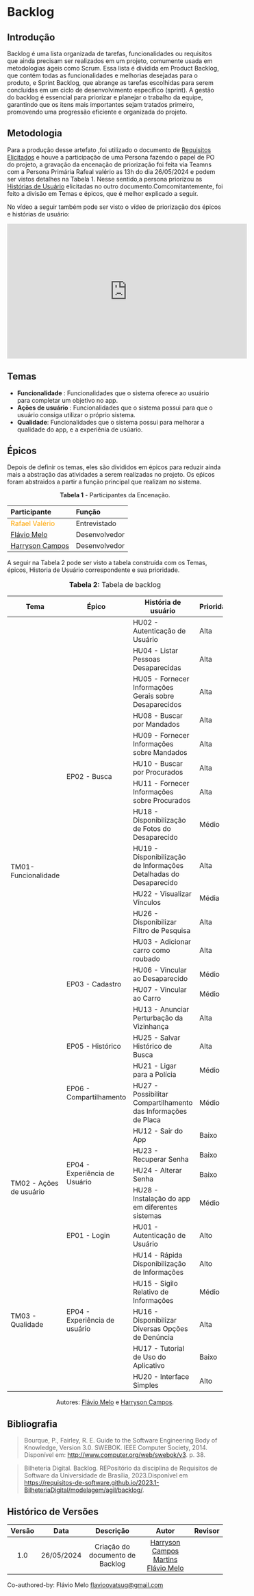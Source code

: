 # Backlog

## Introdução

Backlog é uma lista organizada de tarefas, funcionalidades ou requisitos que ainda precisam ser realizados em um projeto, comumente usada em metodologias ágeis como Scrum. Essa lista é dividida em Product Backlog, que contém todas as funcionalidades e melhorias desejadas para o produto, e Sprint Backlog, que abrange as tarefas escolhidas para serem concluídas em um ciclo de desenvolvimento específico (sprint). A gestão do backlog é essencial para priorizar e planejar o trabalho da equipe, garantindo que os itens mais importantes sejam tratados primeiro, promovendo uma progressão eficiente e organizada do projeto.

## Metodologia

Para a produção desse artefato ,foi utilizado o documento de [Requisitos Elicitados](https://requisitos-de-software.github.io/2024.1-Sinesp_Cidadao/elicitacao/tecnicas/Requisitos_elicitados/) e houve a participação de uma Persona fazendo o papel de PO do projeto, a gravação da encenação de priorização foi feita via Teamns com a Persona Primária Rafeal valério as 13h do dia 26/05/2024 e podem ser vistos detalhes na Tabela 1. Nesse sentido,a persona priorizou as [Histórias de Usuário](Sinesp_Cidadao) elicitadas no outro documento.Comcomitantemente, foi feito a divisão em Temas e épicos, que é melhor explicado a seguir.

No vídeo a seguir também pode ser visto o vídeo de priorização dos épicos e histórias de usuário:

<center>

<iframe width="560" height="315" src="https://www.youtube.com/embed/Cvb86eASWiI?si=_fY94IBdPUp1pP2R" title="YouTube video player" frameborder="0" allow="accelerometer; autoplay; clipboard-write; encrypted-media; gyroscope; picture-in-picture; web-share" referrerpolicy="strict-origin-when-cross-origin" allowfullscreen></iframe>

</center>

## Temas

- **Funcionalidade** : Funcionalidades que o sistema oferece ao usuário para completar um objetivo no app.
- **Ações de usuário** : Funcionalidades que o sistema possui para que o usuário consiga utilizar o próprio sistema.
- **Qualidade**: Funcionalidades que o sistema possui para melhorar a qualidade do app, e a experiênia de usúario.

## Épicos

Depois de definir os temas, eles são divididos em épicos para reduzir ainda mais a abstração das atividades a serem realizadas no projeto. Os eṕicos foram abstraidos a partir a função principal que realizam no sistema.




<center>

**Tabela 1** - Participantes da Encenação.

| **Participante**                                        | **Função**     |
| :------------------------------------------------------ | :------------- |
| <span style = "color: orange"> Rafael Valério</span>    | Entrevistado   |
|     [Flávio Melo](https://github.com/flavioovatsug)     | Desenvolvedor  |
|   [Harryson Campos](https://github.com/harry-cmartin)   | Desenvolvedor  |

</center>

A seguir na Tabela 2 pode ser visto a tabela construída com os Temas, épicos, Historia de Usuário correspondente e sua prioridade.

<center>


<div align="center">
<font size="3"><p style="text-align: center"><b>Tabela 2:</b> Tabela de backlog</p></font>
</div>

<table>
<thead>
    <tr>
        <th>Tema</th>
        <th>Épico</th>
        <th>História de usuário</th>
        <th>Prioridade</th>
    </tr>
</thead>
<tbody>
    <tr>
        <td rowspan="18"> TM01- Funcionalidade </td>
        <td rowspan="11"> EP02 - Busca </td>
        <td> HU02 - Autenticação de Usuário </td>
        <td>  Alta</td>
    </tr>
    <tr>
        <td> HU04 - Listar Pessoas Desaparecidas </td>
        <td> Alta</td>
    </tr>
    <tr>
        <td> HU05 - Fornecer Informações Gerais sobre Desaparecidos </td>
        <td> Alta </td>
    <tr>
        <td> HU08 - Buscar por Mandados </td>
        <td> Alta </td>
    </tr>
     <tr>
        <td> HU09 - Fornecer Informações sobre Mandados </td>
        <td> Alta </td>
    </tr>
     <tr>
        <td> HU10 - Buscar por Procurados </td>
        <td> Alta </td>
    </tr>
      <tr>
        <td> HU11 - Fornecer Informações sobre Procurados </td>
        <td> Alta </td>
    </tr>
      <tr>
        <td> HU18 - Disponibilização de Fotos do Desaparecido </td>
        <td> Médio </td>
    </tr>
      <tr>
        <td> HU19 - Disponibilização de Informações Detalhadas do Desaparecido </td>
        <td> Alta </td>
    </tr>
      <tr>
        <td> HU22 - Visualizar Vínculos </td>
        <td> Média </td>
    </tr>
     <tr>
        <td> HU26 - Disponibilizar Filtro de Pesquisa </td>
        <td> Alta  </td>
    </tr>
    <tr>
        <td rowspan="4"> EP03 - Cadastro </td>
        <td> HU03 - Adicionar carro como roubado </td>
        <td> Alta </td>
    </tr>
     <tr>
        <td> HU06 - Vincular ao Desaparecido </td>
        <td> Médio </td>
    </tr>
     <tr>
        <td> HU07 - Vincular ao Carro </td>
        <td> Médio </td>
    </tr>
     <tr>
        <td> HU13 - Anunciar Perturbação da Vizinhança </td>
        <td> Alta </td>
    </tr>
        <tr>
        <td rowspan="1"> EP05 - Histórico </td>
        <td> HU25 - Salvar Histórico de Busca </td>
        <td> Alta </td>
    </tr>
          <tr>
        <td rowspan="2"> EP06 - Compartilhamento </td>
        <td> HU21 - Ligar para a Polícia </td>
        <td> Médio </td>
    </tr>
     <tr>
        <td> HU27 - Possibilitar Compartilhamento das Informações de Placa </td>
        <td> Médio </td>
    </tr>
    <tr>
        <td rowspan="5"> TM02 - Ações de usuário </td>
        <td rowspan="4"> EP04 - Experiência de Usuário </td>
        <td> HU12 - Sair do App </td>
        <td> Baixo </td>
    </tr>
     <tr>
        <td>HU23 - Recuperar Senha</td>
        <td>Baixo</td>
    </tr>
    <tr>
        <td>HU24 - Alterar Senha</td>
        <td>Baixo</td>
    </tr>
    <tr>
        <td>HU28 - Instalação do app em diferentes sistemas </td>
        <td>Médio</td>
    </tr>
    <tr>
        <td rowspan="1">EP01 - Login</td>
        <td>HU01 - Autenticação de Usuário</td>
        <td>Alto</td>
    </tr>
     <tr>
        <td rowspan="6"> TM03 - Qualidade</td>
        <td rowspan="6"> EP04 - Experiência de usuário</td>
        <td>HU14 - Rápida Disponibilização de Informações </td>
        <td>Alto</td>
    </tr>
    <tr>
        <td>HU15 - Sigilo Relativo de Informações </td>
        <td>Médio</td>
    </tr>
    <tr>
        <td>HU16 - Disponibilizar Diversas Opções de Denúncia </td>
        <td>Alta</td>
    </tr>
    <tr>
        <td>HU17 - Tutorial de Uso do Aplicativo </td>
        <td>Baixo</td>
    </tr>
     <tr>
        <td>HU20 - Interface Simples </td>
        <td>Alto</td>
    </tr>
   
</tbody>
</table>



Autores: [Flávio Melo](https://github.com/flavioovatsug) e [Harryson Campos](https://github.com/harry-cmartin).

</center>



## Bibliografia


> Bourque, P., Fairley, R. E. Guide to the Software Engineering Body of Knowledge, Version 3.0. SWEBOK. IEEE Computer Society, 2014. Disponível em: http://www.computer.org/web/swebok/v3. p. 38.


> Bilheteria Digital. Backlog. REPositório da disciplina de Requisitos de Software da Universidade de Brasília, 2023.Disponível em https://requisitos-de-software.github.io/2023.1-BilheteriaDigital/modelagem/agil/backlog/.




## Histórico de Versões
| Versão | Data | Descrição | Autor | Revisor |
| :----: | :--: | :-------: | :---: | :-----: |
| 1.0 | 26/05/2024 | Criação do documento de Backlog |  [Harryson Campos Martins](https://github.com/harry-cmartin) [Flávio Melo](https://github.com/flavioovatsug)|  |

Co-authored-by: Flávio Melo <flavioovatsug@gmail.com>
